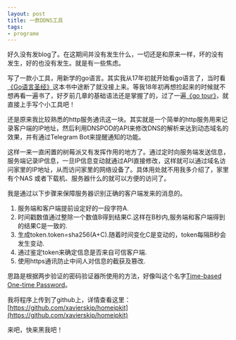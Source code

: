 ```yaml
---
layout: post
title: 一款DDNS工具
tags:
- programe
---
```


好久没有发blog了。在这期间并没有发生什么，一切还是和原来一样，坏的没有发生，好的也没有发生。就是有一些焦虑。

写了一款小工具，用新学的go语言。其实我从17年初就开始看go语言了，当时看[《Go语言圣经》](https://docs.hacknode.org/gopl-zh/)这本书中途断了就没接上来。等我18年初再想捡起来的时候就不想再看一遍书了，好歹前几章的基础语法还是掌握了的，过了一遍[《go tour》](https://tour.go-zh.org/)，就直接上手写个小工具吧！

还是原来我比较熟悉的http服务通讯这一块。其实就是一个简单的http服务用来记录客户端的IP地址，然后利用DNSPOD的API来修改DNS的解析来达到动态域名的效果，并有通过Telegram Bot来提醒通知的功能。

这样一来一直闲置的树莓派又有发挥作用的地方了。通过定时向服务端发送信息，服务端记录IP信息，一旦IP信息变动就通过API直接修改，这样就可以通过域名访问家里的IP地址，从而访问家里的网络设备了。具体用处就不用我多介绍了，家里有个NAS 或者下载机、服务器什么的就可以方便的访问了。

我是通过以下步骤来保障服务器识别正确的客户端发来的消息的。

1. 服务端和客户端提前设定好的一段字符A.
2. 时间戳数值通过整除一个数值B得到结果C.这样在B秒内,服务端和客户端得到的结果C是一致的.
3. 生成token.token=sha256(A+C).随着时间变化C是变动的，token每隔B秒会发生变动.
4. 通过鉴定token来确定信息是否来自可信客户端.
5. 使用https通讯防止中间人对信息的截获及篡改.

 思路是根据两步验证的密码验证器所使用的方法，好像叫这个名字[Time-based One-time Password](https://zh.wikipedia.org/wiki/%E5%9F%BA%E4%BA%8E%E6%97%B6%E9%97%B4%E7%9A%84%E4%B8%80%E6%AC%A1%E6%80%A7%E5%AF%86%E7%A0%81%E7%AE%97%E6%B3%95)。

我将程序上传到了github上，详情查看这里：[https://github.com/xavierskip/homeipkit](https://github.com/xavierskip/homeipkit)

来吧，快来黑我吧！


